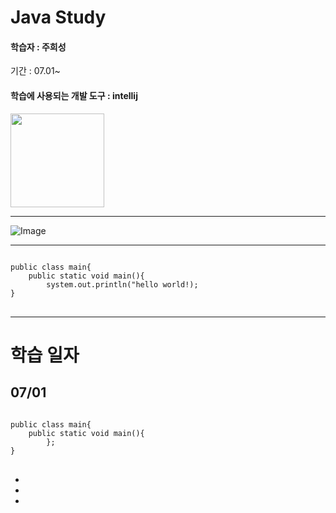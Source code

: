 # Java Study
#### 학습자 : 주희성
기간 : 07.01~
#### 학습에 사용되는 개발 도구 : intellij

<img src="https://github.com/user-attachments/assets/5f3e2d57-9723-4cf3-8d89-cdcf68c6067e" width="150" height="150">

***
![Image](https://github.com/user-attachments/assets/e860ae17-961f-4870-80e4-eb53ed576ed8)
***
<pre>
<code>
public class main{
    public static void main(){
        system.out.println("hello world!);
}
</code>
</pre>

***
# 학습 일자 
## 07/01
<pre>
<code>
public class main{
    public static void main(){
        };
}
</code>
</pre>
-
-
-
